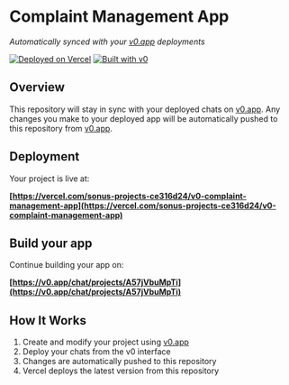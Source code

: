 # Complaint Management App

*Automatically synced with your [v0.app](https://v0.app) deployments*

[![Deployed on Vercel](https://img.shields.io/badge/Deployed%20on-Vercel-black?style=for-the-badge&logo=vercel)](https://vercel.com/sonus-projects-ce316d24/v0-complaint-management-app)
[![Built with v0](https://img.shields.io/badge/Built%20with-v0.app-black?style=for-the-badge)](https://v0.app/chat/projects/A57jVbuMpTi)

## Overview

This repository will stay in sync with your deployed chats on [v0.app](https://v0.app).
Any changes you make to your deployed app will be automatically pushed to this repository from [v0.app](https://v0.app).

## Deployment

Your project is live at:

**[https://vercel.com/sonus-projects-ce316d24/v0-complaint-management-app](https://vercel.com/sonus-projects-ce316d24/v0-complaint-management-app)**

## Build your app

Continue building your app on:

**[https://v0.app/chat/projects/A57jVbuMpTi](https://v0.app/chat/projects/A57jVbuMpTi)**

## How It Works

1. Create and modify your project using [v0.app](https://v0.app)
2. Deploy your chats from the v0 interface
3. Changes are automatically pushed to this repository
4. Vercel deploys the latest version from this repository
